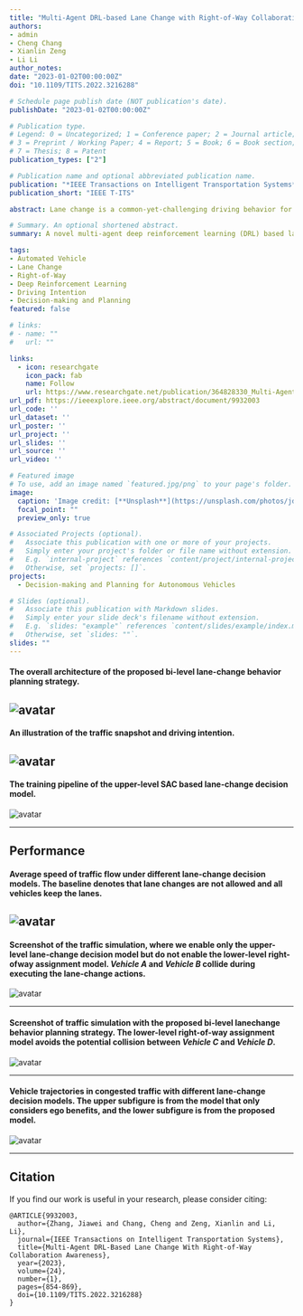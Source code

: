 ```yaml
---
title: "Multi-Agent DRL-based Lane Change with Right-of-Way Collaboration Awareness"
authors:
- admin
- Cheng Chang
- Xianlin Zeng
- Li Li
author_notes:
date: "2023-01-02T00:00:00Z"
doi: "10.1109/TITS.2022.3216288"

# Schedule page publish date (NOT publication's date).
publishDate: "2023-01-02T00:00:00Z"

# Publication type.
# Legend: 0 = Uncategorized; 1 = Conference paper; 2 = Journal article;
# 3 = Preprint / Working Paper; 4 = Report; 5 = Book; 6 = Book section;
# 7 = Thesis; 8 = Patent
publication_types: ["2"]

# Publication name and optional abbreviated publication name.
publication: "*IEEE Transactions on Intelligent Transportation Systems*"
publication_short: "IEEE T-ITS"

abstract: Lane change is a common-yet-challenging driving behavior for automated vehicles. To improve the safety and efficiency of automated vehicles, researchers have proposed various lane-change decision models. However, most of the existing models consider lane-change behavior as a one-player decision-making problem, ignoring the essential multi-agent properties when vehicles are driving in traffic. Such models lead to deficiencies in interaction and collaboration between vehicles, which results in hazardous driving behaviors and overall traffic inefficiency. In this paper, we revisit the lane-change problem and propose a bi-level lane-change behavior planning strategy, where the upper level is a novel multi-agent deep reinforcement learning (DRL) based lane-change decision model and the lower level is a negotiation based right-of-way assignment model. We promote the collaboration performance of the upper-level lane-change decision model from three crucial aspects. First, we formulate the lane-change decision problem with a novel multi-agent reinforcement learning model, which provides a more appropriate paradigm for collaboration than the single-agent model. Second, we encode the driving intentions of surrounding vehicles into the observation space, which can empower multiple vehicles to implicitly negotiate the right-of-way in decision-making and enable the model to determine the right-of-way in a collaborative manner. Third, an ingenious reward function is designed to allow the vehicles to consider not only ego benefits but also the impact of changing lanes on traffic, which will guide the multi-agent system to learn excellent coordination performance. With the upper-level lane-change decisions, the lower-level right-of-way assignment model is used to guarantee the safety of lane-change behaviors. The experiments show that the proposed approaches can lead to safe, efficient, and harmonious lane-change behaviors, which boosts the collaboration between vehicles and in turn improves the safety and efficiency of the overall traffic. Moreover, the proposed approaches promote the microscopic synchronization of vehicles, which can lead to the macroscopic synchronization of traffic flow.

# Summary. An optional shortened abstract.
summary: A novel multi-agent deep reinforcement learning (DRL) based lane-change decision model.

tags:
- Automated Vehicle
- Lane Change
- Right-of-Way
- Deep Reinforcement Learning
- Driving Intention
- Decision-making and Planning
featured: false

# links:
# - name: ""
#   url: ""

links:
  - icon: researchgate
    icon_pack: fab
    name: Follow
    url: https://www.researchgate.net/publication/364828330_Multi-Agent_DRL-Based_Lane_Change_With_Right-of-Way_Collaboration_Awareness
url_pdf: https://ieeexplore.ieee.org/abstract/document/9932003
url_code: ''
url_dataset: ''
url_poster: ''
url_project: ''
url_slides: ''
url_source: ''
url_video: ''

# Featured image
# To use, add an image named `featured.jpg/png` to your page's folder. 
image:
  caption: 'Image credit: [**Unsplash**](https://unsplash.com/photos/jdD8gXaTZsc)'
  focal_point: ""
  preview_only: true

# Associated Projects (optional).
#   Associate this publication with one or more of your projects.
#   Simply enter your project's folder or file name without extension.
#   E.g. `internal-project` references `content/project/internal-project/index.md`.
#   Otherwise, set `projects: []`.
projects:
  - Decision-making and Planning for Autonomous Vehicles

# Slides (optional).
#   Associate this publication with Markdown slides.
#   Simply enter your slide deck's filename without extension.
#   E.g. `slides: "example"` references `content/slides/example/index.md`.
#   Otherwise, set `slides: ""`.
slides: ""
---
```

#### The overall architecture of the proposed bi-level lane-change behavior planning strategy.
![avatar](./featured.jpg)
---

#### An illustration of the traffic snapshot and driving intention.
![avatar](./Fig_2.jpg)
---

#### The training pipeline of the upper-level SAC based lane-change decision model.
![avatar](./Fig_3.jpg)

---

## Performance

#### Average speed of traffic flow under different lane-change decision models. The baseline denotes that lane changes are not allowed and all vehicles keep the lanes.
![avatar](./Fig_4.jpg)
---


#### Screenshot of the traffic simulation, where we enable only the upper-level lane-change decision model but do not enable the lower-level right-ofway assignment model. *Vehicle A* and *Vehicle B* collide during executing the lane-change actions.
![avatar](./Fig_11.jpg)

---

#### Screenshot of traffic simulation with the proposed bi-level lanechange behavior planning strategy. The lower-level right-of-way assignment model avoids the potential collision between *Vehicle C* and *Vehicle D*.
![avatar](./Fig_12.jpg)

---

#### Vehicle trajectories in congested traffic with different lane-change decision models. The upper subfigure is from the model that only considers ego benefits, and the lower subfigure is from the proposed model.
![avatar](./Fig_14.jpg)

---




## Citation
If you find our work is useful in your research, please consider citing:
```
@ARTICLE{9932003,
  author={Zhang, Jiawei and Chang, Cheng and Zeng, Xianlin and Li, Li},
  journal={IEEE Transactions on Intelligent Transportation Systems}, 
  title={Multi-Agent DRL-Based Lane Change With Right-of-Way Collaboration Awareness}, 
  year={2023},
  volume={24},
  number={1},
  pages={854-869},
  doi={10.1109/TITS.2022.3216288}
}
```

